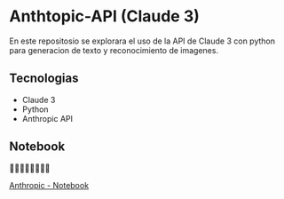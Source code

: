 # Anthtopic-API (Claude 3) 
En este repositosio se explorara el uso de la API de Claude 3 con python para generacion de texto y reconocimiento de imagenes.

## Tecnologias

- Claude 3
- Python
- Anthropic API

## Notebook
🔽🔽🔽🔽🔽🔽🔽🔽 

[Anthropic - Notebook](Anthropic_API_python.ipynb)

